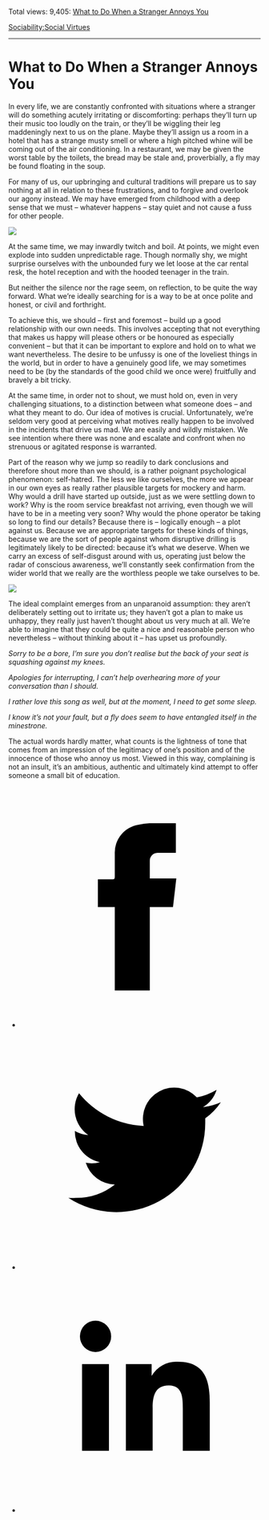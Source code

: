 Total views: 9,405: [What to Do When a Stranger Annoys You](https://www.theschooloflife.com/thebookoflife/what-to-do-when-a-stranger-annoys-you/)

[Sociability:](https://www.theschooloflife.com/thebookoflife/category/sociability/)[Social Virtues](https://www.theschooloflife.com/thebookoflife/category/sociability/social-virtues/)

* * *

# What to Do When a Stranger Annoys You
<style>
						.alignnone {
  display: block;
  margin-left: auto;
  margin-right: auto;
  align: center:
}

.addtoany_share_save_container {
display:none;
}

.wp-block-image {
		display: block;
  margin-left: auto;
  margin-right: auto;
  width: 50%;
}

.aligncenter {
display: block;
  margin-left: auto;
  margin-right: auto;
  align: center:
}

@media only screen and (max-width: 500px) {
  .wp-block-image {
		display: block;
  margin-left: auto;
  margin-right: auto;
  width: 100%;
} }

h1 {max-width: 600px !important;
}
.s18-single-post .content-area .site-main article .post-cat-header-display + .old-wrapper p {
    font-size: 1.200em
}
						</style>

In every life, we are constantly confronted with situations where a stranger will do something acutely irritating or discomforting: perhaps they’ll turn up their music too loudly on the train, or they’ll be wiggling their leg maddeningly next to us on the plane. Maybe they’ll assign us a room in a hotel that has a strange musty smell or where a high pitched whine will be coming out of the air conditioning. In a restaurant, we may be given the worst table by the toilets, the bread may be stale and, proverbially, a fly may be found floating in the soup.

For many of us, our upbringing and cultural traditions will prepare us to say nothing at all in relation to these frustrations, and to forgive and overlook our agony instead. We may have emerged from childhood with a deep sense that we must – whatever happens – stay quiet and not cause a fuss for other people.

![](https://www.theschooloflife.com/thebookoflife/wp-content/uploads/2019/05/4141948052_2fb9cb8a7a_b-1024x768.jpg)

At the same time, we may inwardly twitch and boil. At points, we might even explode into sudden unpredictable rage. Though normally shy, we might surprise ourselves with the unbounded fury we let loose at the car rental resk, the hotel reception and with the hooded teenager in the train.

But neither the silence nor the rage seem, on reflection, to be quite the way forward. What we’re ideally searching for is a way to be at once polite and honest, or civil and forthright.

To achieve this, we should – first and foremost – build up a good relationship with our own needs. This involves accepting that not everything that makes us happy will please others or be honoured as especially convenient – but that it can be important to explore and hold on to what we want nevertheless. The desire to be unfussy is one of the loveliest things in the world, but in order to have a genuinely good life, we may sometimes need to be (by the standards of the good child we once were) fruitfully and bravely a bit tricky.

At the same time, in order not to shout, we must hold on, even in very challenging situations, to a distinction between what someone does – and what they meant to do. Our idea of motives is crucial. Unfortunately, we’re seldom very good at perceiving what motives really happen to be involved in the incidents that drive us mad. We are easily and wildly mistaken. We see intention where there was none and escalate and confront when no strenuous or agitated response is warranted.

Part of the reason why we jump so readily to dark conclusions and therefore shout more than we should, is a rather poignant psychological phenomenon: self-hatred. The less we like ourselves, the more we appear in our own eyes as really rather plausible targets for mockery and harm. Why would a drill have started up outside, just as we were settling down to work? Why is the room service breakfast not arriving, even though we will have to be in a meeting very soon? Why would the phone operator be taking so long to find our details? Because there is – logically enough – a plot against us. Because we are appropriate targets for these kinds of things, because we are the sort of people against whom disruptive drilling is legitimately likely to be directed: because it’s what we deserve. When we carry an excess of self-disgust around with us, operating just below the radar of conscious awareness, we’ll constantly seek confirmation from the wider world that we really are the worthless people we take ourselves to be.

![](https://www.theschooloflife.com/thebookoflife/wp-content/uploads/2019/05/3130185816_7e5a3785a2_b-1024x768.jpg)

The ideal complaint emerges from an unparanoid assumption: they aren’t deliberately setting out to irritate us; they haven’t got a plan to make us unhappy, they really just haven’t thought about us very much at all. We’re able to imagine that they could be quite a nice and reasonable person who nevertheless – without thinking about it – has upset us profoundly.

_Sorry to be a bore, I’m sure you don’t realise but the back of your seat is squashing against my knees._

_Apologies for interrupting, I can’t help overhearing more of your conversation than I should._

_I rather love this song as well, but at the moment, I need to get some sleep._

_I know it’s not your fault, but a fly does seem to have entangled itself in the minestrone._

The actual words hardly matter, what counts is the lightness of tone that comes from an impression of the legitimacy of one’s position and of the innocence of those who annoy us most. Viewed in this way, complaining is not an insult, it’s an ambitious, authentic and ultimately kind attempt to offer someone a small bit of education.

<style>
    .iframe-class { display: block !important; }
</style>

- [<svg xmlns="http://www.w3.org/2000/svg" viewbox="0 0 26 26"><title>Facebook</title>
                    <g>
                        <path d="M8.38,10H9.92c.2,0,.29,0,.29-.28,0-.82,0-1.64,0-2.46a3.05,3.05,0,0,1,2.57-3.15A7.22,7.22,0,0,1,14,3.95c.86,0,1.71,0,2.57,0h.25v3.2h-2A.85.85,0,0,0,14,8c0,.62,0,1.24,0,1.91h2.87L16.51,13H14v9H10.21V13H8.38Z"></path>
                    </g>
                </svg>](http://www.facebook.com/sharer/sharer.php?u=https://www.theschooloflife.com/thebookoflife/what-to-do-when-a-stranger-annoys-you/)
- [<svg xmlns="http://www.w3.org/2000/svg" viewbox="0 0 26 26"><title>Twitter</title>
                    <path d="M21.69,7.9a6.75,6.75,0,0,1-1.94.53,3.39,3.39,0,0,0,1.48-1.87,6.76,6.76,0,0,1-2.14.82,3.38,3.38,0,0,0-5.75,3.08,9.59,9.59,0,0,1-7-3.53,3.38,3.38,0,0,0,1,4.51A3.36,3.36,0,0,1,5.89,11v0A3.38,3.38,0,0,0,8.6,14.37a3.39,3.39,0,0,1-1.53.06,3.38,3.38,0,0,0,3.15,2.35A6.78,6.78,0,0,1,6,18.22a6.87,6.87,0,0,1-.81,0A9.6,9.6,0,0,0,20,10.08q0-.22,0-.44A6.86,6.86,0,0,0,21.69,7.9Z"></path>
                </svg>](http://twitter.com/share?url=https://www.theschooloflife.com/thebookoflife/what-to-do-when-a-stranger-annoys-you/&text=&via=theschooloflife)
- [<svg xmlns="http://www.w3.org/2000/svg" viewbox="0 0 26 26"><title>LinkedIn</title>
<path class="cls-2" d="M6.67,10H9.58v9.36H6.67ZM8.13,5.32A1.69,1.69,0,1,1,6.44,7,1.69,1.69,0,0,1,8.13,5.32"></path><path class="cls-2" d="M11.41,10H14.2v1.28h0A3.06,3.06,0,0,1,17,9.75c2.95,0,3.49,1.94,3.49,4.46v5.14H17.57V14.79c0-1.09,0-2.48-1.51-2.48s-1.75,1.18-1.75,2.4v4.63H11.41Z"></path></svg>](https://www.linkedin.com/shareArticle?mini=true&url=https://www.theschooloflife.com/thebookoflife/what-to-do-when-a-stranger-annoys-you/)
